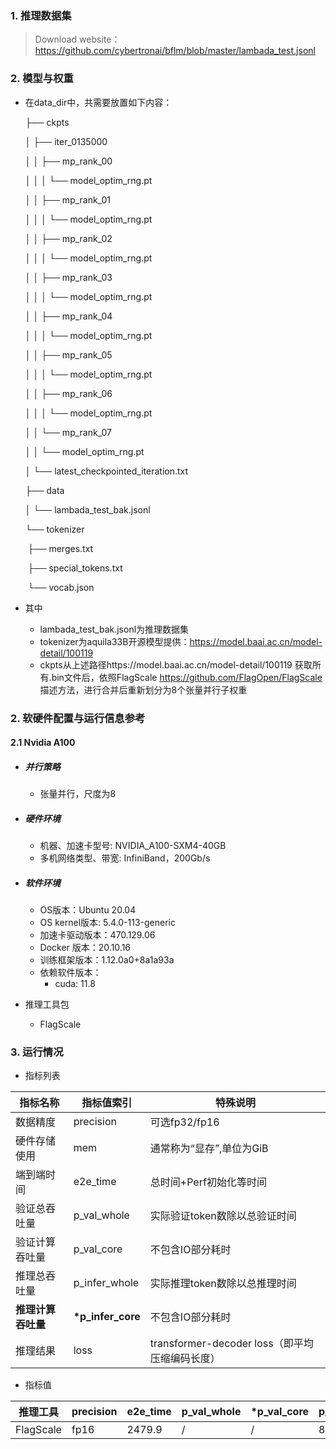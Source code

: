 ### 1. 推理数据集
> Download website：https://github.com/cybertronai/bflm/blob/master/lambada_test.jsonl


### 2. 模型与权重

* 在data_dir中，共需要放置如下内容：

  ├── ckpts

  │   ├── iter_0135000

  │   │   ├── mp_rank_00

  │   │   │   └── model_optim_rng.pt

  │   │   ├── mp_rank_01

  │   │   │   └── model_optim_rng.pt

  │   │   ├── mp_rank_02

  │   │   │   └── model_optim_rng.pt

  │   │   ├── mp_rank_03

  │   │   │   └── model_optim_rng.pt

  │   │   ├── mp_rank_04

  │   │   │   └── model_optim_rng.pt

  │   │   ├── mp_rank_05

  │   │   │   └── model_optim_rng.pt

  │   │   ├── mp_rank_06

  │   │   │   └── model_optim_rng.pt

  │   │   └── mp_rank_07

  │   │       └── model_optim_rng.pt

  │   └── latest_checkpointed_iteration.txt

  ├── data

  │   └── lambada_test_bak.jsonl

  └── tokenizer

  ​    ├── merges.txt

  ​    ├── special_tokens.txt

  ​    └── vocab.json

* 其中

  * lambada_test_bak.jsonl为推理数据集
  * tokenizer为aquila33B开源模型提供：https://model.baai.ac.cn/model-detail/100119
  * ckpts从上述路径https://model.baai.ac.cn/model-detail/100119 获取所有.bin文件后，依照FlagScale https://github.com/FlagOpen/FlagScale 描述方法，进行合并后重新划分为8个张量并行子权重

### 2. 软硬件配置与运行信息参考

#### 2.1 Nvidia A100


- ##### 并行策略

   - 张量并行，尺度为8

- ##### 硬件环境
    - 机器、加速卡型号: NVIDIA_A100-SXM4-40GB
    - 多机网络类型、带宽: InfiniBand，200Gb/s
    
- ##### 软件环境
   - OS版本：Ubuntu 20.04
   - OS kernel版本: 5.4.0-113-generic
   - 加速卡驱动版本：470.129.06
   - Docker 版本：20.10.16
   - 训练框架版本：1.12.0a0+8a1a93a
   - 依赖软件版本：
     - cuda: 11.8

- 推理工具包
  
   - FlagScale

### 3. 运行情况




* 指标列表

| 指标名称           | 指标值索引       | 特殊说明                                     |
| ------------------ | ---------------- | -------------------------------------------- |
| 数据精度           | precision        | 可选fp32/fp16                                |
| 硬件存储使用       | mem              | 通常称为“显存”,单位为GiB                     |
| 端到端时间         | e2e_time         | 总时间+Perf初始化等时间                      |
| 验证总吞吐量       | p_val_whole      | 实际验证token数除以总验证时间                 |
| 验证计算吞吐量     | p_val_core       | 不包含IO部分耗时                             |
| 推理总吞吐量       | p_infer_whole    | 实际推理token数除以总推理时间                 |
| **推理计算吞吐量** | **\*p_infer_core** | 不包含IO部分耗时                             |
| 推理结果           | loss | transformer-decoder loss（即平均压缩编码长度） |

* 指标值

| 推理工具  | precision | e2e_time | p_val_whole | \*p_val_core | p_infer_whole | \*p_infer_core |\*MFU| loss        | mem        |
| ----------- | --------- | -------- | ----------- | ---------- | ------------- | ------------ |  ------------ |----------- | ---------- |
| FlagScale | fp16   | 2479.9 | /           |  /  | 8711 | 8724 |23.8%| 3.0075 | 12.3/40.0 |
